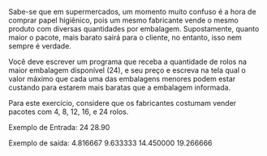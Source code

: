 Sabe-se que em supermercados, um momento muito confuso é a hora de comprar papel higiênico, pois um mesmo fabricante vende o mesmo produto com diversas quantidades por embalagem. Supostamente, quanto maior o pacote, mais barato sairá para o cliente, no entanto, isso nem sempre é verdade.

Você deve escrever um programa que receba a quantidade de rolos na maior embalagem disponível (24), e seu preço e escreva na tela qual o valor máximo que cada uma das embalagens menores podem estar custando para estarem mais baratas que a embalagem informada.

Para este exercício, considere que os fabricantes costumam vender pacotes com 4, 8, 12, 16, e 24 rolos.

Exemplo de Entrada:
24
28.90

Exemplo de saída:
4.816667 9.633333 14.450000 19.266666

